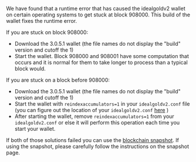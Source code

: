 We have found that a runtime error that has caused the idealgoldv2 wallet on certain operating systems to get stuck at block 908000. This build of the wallet fixes the runtime error.

If you are stuck on block 908000:
- Download the 3.0.5.1 wallet (the file names do not display the "build" version and cutoff the 1)
- Start the wallet. Block 908000 and 908001 have some computation that occurs and it is normal for them to take longer to process than a typical block would.

If you are stuck on a block before 908000:
- Download the 3.0.5.1 wallet (the file names do not display the "build" version and cutoff the 1)
- Start the wallet with `reindexaccumulators=1` in your `idealgoldv2.conf` file (you can figure out the location of your `idealgoldv2.conf` [here](https://idealgoldv2.freshdesk.com/support/solutions/articles/30000004664-where-are-my-wallet-dat-blockchain-and-configuration-conf-files-located-) )
- After starting the wallet, remove `reindexaccumulators=1` from your `idealgoldv2.conf` or else it will perform this operation each time you start your wallet.

If both of those solutions failed you can use the [blockchain snapshot](http://178.254.23.111/~pub/idealgoldv2/Daily-Snapshots-Html/idealgoldv2-Daily-Snapshots.html). If using the snapshot, please carefully follow the instructions on the snapshot page.